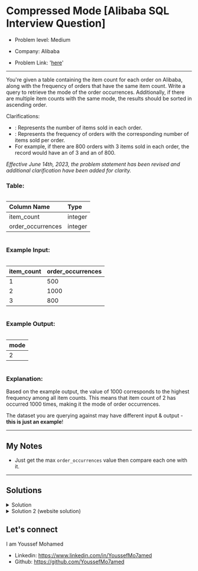 # Compressed Mode [Alibaba SQL Interview Question]

- Problem level: Medium

- Company: Alibaba
- Problem Link: '[here](https://datalemur.com/questions/alibaba-compressed-mode?referralCode=256wYou1)'

---
<p>You're given a table containing the item count for each order on Alibaba, along with the frequency of orders that have the same item count. Write a query to retrieve the mode of the order occurrences. Additionally, if there are multiple item counts with the same mode, the results should be sorted in ascending order.</p>
<p>Clarifications:</p>
<ul>
<li>: Represents the number of items sold in each order.</li>
<li>: Represents the frequency of orders with the corresponding number of items sold per order.</li>
<li>For example, if there are 800 orders with 3 items sold in each order, the record would have an <!-- --> of 3 and an <!-- --> of 800.</li>
</ul>
<p><em>Effective June 14th, 2023, the problem statement has been revised and additional clarification have been added for clarity.</em></p>
<h3> Table:</h3>
<div style="overflow-x:auto;margin-bottom:10px"><table><thead><tr><th style="text-align:left">Column Name</th><th style="text-align:left">Type</th></tr></thead><tbody><tr><td style="text-align:left">item_count</td><td style="text-align:left">integer</td></tr><tr><td style="text-align:left">order_occurrences</td><td style="text-align:left">integer</td></tr></tbody></table></div>
<h3> Example Input:</h3>
<div style="overflow-x:auto;margin-bottom:10px"><table><thead><tr><th style="text-align:left">item_count</th><th style="text-align:left">order_occurrences</th></tr></thead><tbody><tr><td style="text-align:left">1</td><td style="text-align:left">500</td></tr><tr><td style="text-align:left">2</td><td style="text-align:left">1000</td></tr><tr><td style="text-align:left">3</td><td style="text-align:left">800</td></tr></tbody></table></div>
<h3>Example Output:</h3>
<div style="overflow-x:auto;margin-bottom:10px"><table><thead><tr><th style="text-align:left">mode</th></tr></thead><tbody><tr><td style="text-align:left">2</td></tr></tbody></table></div>
<h3>Explanation:</h3>
<p>Based on the example output, the <!-- --> value of 1000 corresponds to the highest frequency among all item counts. This means that item count of 2 has occurred 1000 times, making it the mode of order occurrences.</p>
<p>The dataset you are querying against may have different input &amp; output - <strong>this is just an example</strong>!</p>

---

## My Notes

- Just get the max `order_occurrences` value then compare each one with it.

---

## Solutions

<details>
<summary> Solution </summary>

```sql
SELECT
    item_count as mode
FROM
    items_per_order
where
    order_occurrences = (
        SELECT
            MAX(order_occurrences)
        from
            items_per_order
    )
ORDER BY
    mode
```

</details>

<details>
<summary> Solution 2 (website solution)</summary>
Using MODE() WITHIN GROUP ()

[for more info here](https://www.postgresql.org/docs/9.4/functions-aggregate.html#FUNCTIONS-ORDEREDSET-TABLE)

```sql
SELECT
    MODE() WITHIN GROUP (
        ORDER BY
            order_occurrences DESC
    )
FROM
    items_per_order;
```

</details>

## Let's connect

I am Youssef Mohamed

- Linkedin: <https://www.linkedin.com/in/YoussefMo7amed>
- Github: <https://github.com/YoussefMo7amed>
